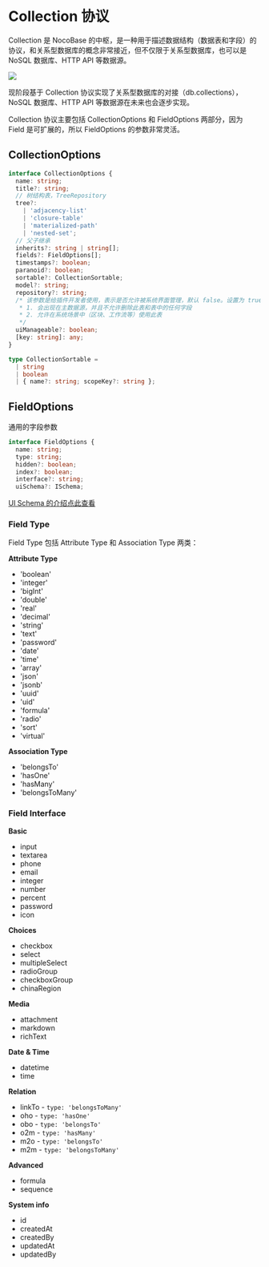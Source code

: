 # Collection 协议

Collection 是 NocoBase 的中枢，是一种用于描述数据结构（数据表和字段）的协议，和关系型数据库的概念非常接近，但不仅限于关系型数据库，也可以是 NoSQL 数据库、HTTP API 等数据源。

<img src="./schema.svg" style="max-width: 800px;" >

现阶段基于 Collection 协议实现了关系型数据库的对接（db.collections），NoSQL 数据库、HTTP API 等数据源在未来也会逐步实现。

Collection 协议主要包括 CollectionOptions 和 FieldOptions 两部分，因为 Field 是可扩展的，所以 FieldOptions 的参数非常灵活。

## CollectionOptions

```ts
interface CollectionOptions {
  name: string;
  title?: string;
  // 树结构表，TreeRepository
  tree?:
    | 'adjacency-list'
    | 'closure-table'
    | 'materialized-path'
    | 'nested-set';
  // 父子继承
  inherits?: string | string[];
  fields?: FieldOptions[];
  timestamps?: boolean;
  paranoid?: boolean;
  sortable?: CollectionSortable;
  model?: string;
  repository?: string;
  /* 该参数是给插件开发者使用，表示是否允许被系统界面管理，默认 false。设置为 true 时： 
   * 1. 会出现在主数据源，并且不允许删除此表和表中的任何字段
   * 2. 允许在系统场景中（区块、工作流等）使用此表
   */
  uiManageable?: boolean;
  [key: string]: any;
}

type CollectionSortable =
  | string
  | boolean
  | { name?: string; scopeKey?: string };
```

## FieldOptions

通用的字段参数

```ts
interface FieldOptions {
  name: string;
  type: string;
  hidden?: boolean;
  index?: boolean;
  interface?: string;
  uiSchema?: ISchema;
```

[UI Schema 的介绍点此查看](/development/client/ui-schema/what-is-ui-schema)

### Field Type

Field Type 包括 Attribute Type 和 Association Type 两类：

**Attribute Type**

- 'boolean'
- 'integer'
- 'bigInt'
- 'double'
- 'real'
- 'decimal'
- 'string'
- 'text'
- 'password'
- 'date'
- 'time'
- 'array'
- 'json'
- 'jsonb'
- 'uuid'
- 'uid'
- 'formula'
- 'radio'
- 'sort'
- 'virtual'

**Association Type**

- 'belongsTo'
- 'hasOne'
- 'hasMany'
- 'belongsToMany'

### Field Interface

**Basic**

- input
- textarea
- phone
- email
- integer
- number
- percent
- password
- icon

**Choices**

- checkbox
- select
- multipleSelect
- radioGroup
- checkboxGroup
- chinaRegion

**Media**

- attachment
- markdown
- richText

**Date & Time**

- datetime
- time

**Relation**

- linkTo - `type: 'belongsToMany'`
- oho - `type: 'hasOne'`
- obo - `type: 'belongsTo'`
- o2m - `type: 'hasMany'`
- m2o - `type: 'belongsTo'`
- m2m - `type: 'belongsToMany'`

**Advanced**

- formula
- sequence

**System info**

- id
- createdAt
- createdBy
- updatedAt
- updatedBy
